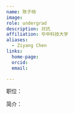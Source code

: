 ```yaml
---
name: 陈子旸
image: 
role: undergrad
description: 对抗
affiliation: 华中科技大学
aliases:
  - Ziyang Chen
links:
  home-page: 
  orcid: 
  email: 

---
```


职位：

简介：
